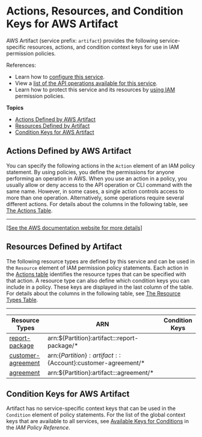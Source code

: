 # Actions, Resources, and Condition Keys for AWS Artifact<a name="list_awsartifact"></a>

AWS Artifact \(service prefix: `artifact`\) provides the following service\-specific resources, actions, and condition context keys for use in IAM permission policies\.

References:
+ Learn how to [configure this service](https://docs.aws.amazon.com/artifact/latest/ug/)\.
+ View a [list of the API operations available for this service](https://docs.aws.amazon.com/artifact/latest/ug/)\.
+ Learn how to protect this service and its resources by [using IAM](https://docs.aws.amazon.com/artifact/latest/ug/getting-started.html#create-iam-policy) permission policies\.

**Topics**
+ [Actions Defined by AWS Artifact](#awsartifact-actions-as-permissions)
+ [Resources Defined by Artifact](#awsartifact-resources-for-iam-policies)
+ [Condition Keys for AWS Artifact](#awsartifact-policy-keys)

## Actions Defined by AWS Artifact<a name="awsartifact-actions-as-permissions"></a>

You can specify the following actions in the `Action` element of an IAM policy statement\. By using policies, you define the permissions for anyone performing an operation in AWS\. When you use an action in a policy, you usually allow or deny access to the API operation or CLI command with the same name\. However, in some cases, a single action controls access to more than one operation\. Alternatively, some operations require several different actions\. For details about the columns in the following table, see [The Actions Table](reference_policies_actions-resources-contextkeys.md#actions_table)\.


****  
[\[See the AWS documentation website for more details\]](http://docs.aws.amazon.com/IAM/latest/UserGuide/list_awsartifact.html)

## Resources Defined by Artifact<a name="awsartifact-resources-for-iam-policies"></a>

The following resource types are defined by this service and can be used in the `Resource` element of IAM permission policy statements\. Each action in the [Actions table](#awsartifact-actions-as-permissions) identifies the resource types that can be specified with that action\. A resource type can also define which condition keys you can include in a policy\. These keys are displayed in the last column of the table\. For details about the columns in the following table, see [The Resource Types Table](reference_policies_actions-resources-contextkeys.md#resources_table)\.


****  

| Resource Types | ARN | Condition Keys | 
| --- | --- | --- | 
|   [ report\-package ](https://docs.aws.amazon.com/artifact/latest/ug/getting-started.html#create-iam-policy)  |  arn:$\{Partition\}:artifact:::report\-package/\*  |  | 
|   [ customer\-agreement ](https://docs.aws.amazon.com/artifact/latest/ug/$getting-started.html#create-iam-policy)  |  arn:$\{Partition\}:artifact::$\{Account\}:customer\-agreement/\*  |  | 
|   [ agreement ](https://docs.aws.amazon.com/artifact/latest/ug/getting-started.html#create-iam-policy)  |  arn:$\{Partition\}:artifact:::agreement/\*  |  | 

## Condition Keys for AWS Artifact<a name="awsartifact-policy-keys"></a>

Artifact has no service\-specific context keys that can be used in the `Condition` element of policy statements\. For the list of the global context keys that are available to all services, see [Available Keys for Conditions](reference_policies_condition-keys.html#AvailableKeys) in the *IAM Policy Reference*\.